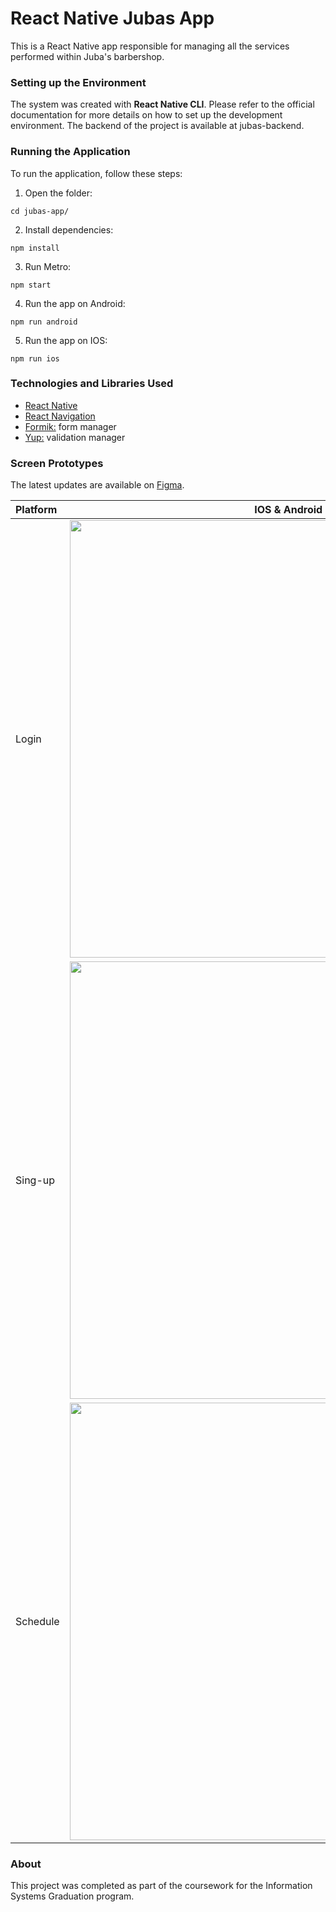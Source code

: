 # React Native Jubas App
This is a React Native app responsible for managing all the services performed within Juba's barbershop.

### Setting up the Environment
The system was created with **React Native CLI**. Please refer to the official documentation for more details on how to set up the development environment. The backend of the project is available at jubas-backend.

### Running the Application
To run the application, follow these steps:
1. Open the folder:
```
cd jubas-app/
```
2. Install dependencies:
```
npm install
```    
3. Run Metro:
```
npm start
```    
4. Run the app on Android:
```
npm run android
```
5. Run the app on IOS:
```
npm run ios
``` 

### Technologies and Libraries Used
- [React Native](https://reactnative.dev/)
- [React Navigation](https://reactnavigation.org/)
- [Formik:](https://formik.org/) form manager
- [Yup:](https://www.npmjs.com/package/yup) validation manager

### Screen Prototypes
The latest updates are available on [Figma](https://www.figma.com/file/5ilvDi7rBbEM8hG74pETXk/Barber-App).

Platform | **IOS** & **Android**
:--- | :---: 
Login       | <img src="https://github.com/marcelo-de-santana/jubas-app/blob/master/src/documents/images/Login.png?raw=true" height="700"/> 
Sing-up     | <img src="https://github.com/marcelo-de-santana/jubas-app/blob/master/src/documents/images/Sing-up.png?raw=true" height="700"/>
Schedule    | <img src="https://github.com/marcelo-de-santana/jubas-app/blob/master/src/documents/images/Schedule.png?raw=true" height="700"/>

### About
This project was completed as part of the coursework for the Information Systems Graduation program.
